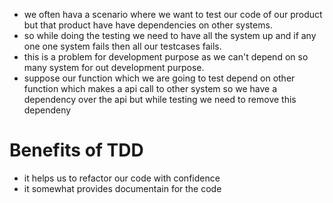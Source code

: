 * we often hava a scenario where we want to test our code of our product but that product have have dependencies on other systems.
* so while doing the testing we need to have all the system up and if any one one system fails then all our testcases fails.
* this is a problem for development purpose as we can't depend on so many system for out development purpose.
* suppose our function which we are going to test depend on other function which makes a api call to other system so we have a dependency over the api but while testing we need to remove this dependeny



# Benefits of TDD
* it helps us to refactor our code with confidence
* it somewhat provides documentain for the code
